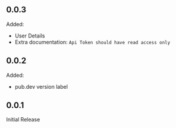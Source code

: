 ## 0.0.3
Added:
- User Details
- Extra documentation: `Api Token should have read access only`

## 0.0.2
Added:
- pub.dev version label 

## 0.0.1
Initial Release

